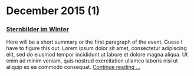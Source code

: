 # December 2015 (1)
 
### [Sternbilder im Winter](./15)
 
Here will be a short summary or the first paragraph of the event. Guess I have to figure this out. Lorem ipsum dolor sit amet, consectetur adipiscing elit, sed do eiusmod tempor incididunt ut labore et dolore magna aliqua. Ut enim ad minim veniam, quis nostrud exercitation ullamco laboris nisi ut aliquip ex ea commodo consequat. [Continue reading ...](./15)
 